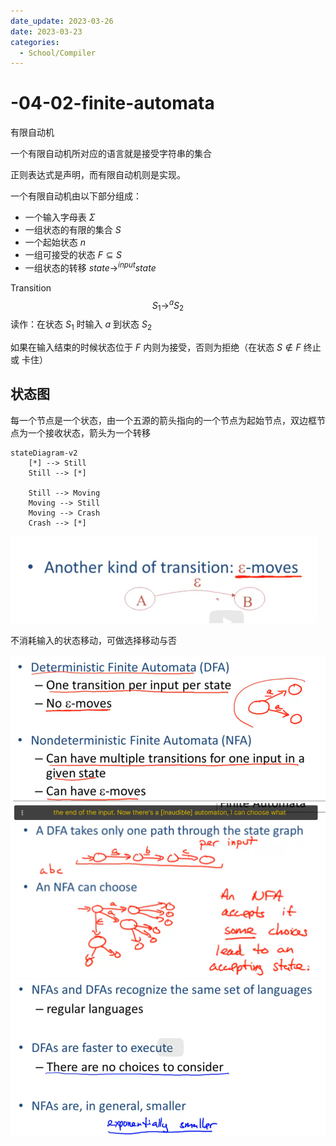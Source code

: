 ```yaml
---
date_update: 2023-03-26
date: 2023-03-23
categories:
  - School/Compiler
---
```


# -04-02-finite-automata

有限自动机

一个有限自动机所对应的语言就是接受字符串的集合



正则表达式是声明，而有限自动机则是实现。



一个有限自动机由以下部分组成：

- 一个输入字母表 $\Sigma$
- 一组状态的有限的集合 $S$
- 一个起始状态 $n$
- 一组可接受的状态 $F \subseteq S$
- 一组状态的转移 $state \to^{input} state$



Transition
$$
S_1 \to^{a} S_2
$$
读作：在状态 $S_1$ 时输入 $a$ 到状态 $S_2$



如果在输入结束的时候状态位于 $F$ 内则为接受，否则为拒绝（在状态 $S \notin F$ 终止 或 卡住）

## 状态图

每一个节点是一个状态，由一个五源的箭头指向的一个节点为起始节点，双边框节点为一个接收状态，箭头为一个转移

```mermaid
stateDiagram-v2
    [*] --> Still
    Still --> [*]

    Still --> Moving
    Moving --> Still
    Moving --> Crash
    Crash --> [*]
```



<img src="04-02-finite-automata.assets/image-20230323110644981.png" alt="image-20230323110644981" style="zoom:67%;" />

不消耗输入的状态移动，可做选择移动与否



<img src="04-02-finite-automata.assets/image-20230323110756233.png" alt="image-20230323110756233" style="zoom:67%;" />



<img src="04-02-finite-automata.assets/image-20230323111011406.png" alt="image-20230323111011406" style="zoom:67%;" />



<img src="04-02-finite-automata.assets/image-20230323111213522.png" alt="image-20230323111213522" style="zoom:67%;" />